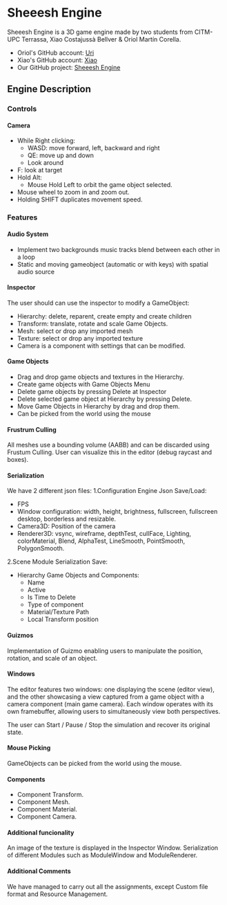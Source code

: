 # Sheeesh Engine

Sheeesh Engine is a 3D game engine made by two students from CITM-UPC Terrassa, Xiao Costajussà Bellver & Oriol Martín Corella.

- Oriol's GitHub account: [Uri](https://github.com/Urii98)
- Xiao's GitHub account: [Xiao](https://github.com/xaitta)
- Our GitHub project: [Sheeesh Engine](https://github.com/Urii98/SheeeshEngine)


## Engine Description

### Controls

#### Camera
- While Right clicking:
	- WASD: move forward, left, backward and right
	- QE: move up and down
	- Look around
- F: look at target
- Hold Alt:
	- Mouse Hold Left to orbit the game object selected.
- Mouse wheel to zoom in and zoom out.
- Holding SHIFT duplicates movement speed.

### Features
#### Audio System
-  Implement two backgrounds music tracks blend between each other in a loop
-  Static and moving gameobject (automatic or with keys) with spatial audio source

#### Inspector
The user should can use the inspector to modify a GameObject:
- Hierarchy: delete, reparent, create empty and create children
- Transform: translate, rotate and scale Game Objects.
- Mesh: select or drop any imported mesh
- Texture: select or drop any imported texture
- Camera is a component with settings that can be modified.

#### Game Objects
- Drag and drop game objects and textures in the Hierarchy.
- Create game objects with Game Objects Menu
- Delete game objects by pressing Delete at Inspector
- Delete selected game object at Hierarchy by pressing Delete.
- Move Game Objects in Hierarchy by drag and drop them.
- Can be picked from the world using the mouse

#### Frustrum Culling
All meshes use a bounding volume (AABB) and can be discarded using Frustum Culling. User can visualize this in the editor (debug raycast and boxes).

#### Serialization
We have 2 different json files:
1.Configuration Engine Json
Save/Load:
- FPS
- Window configuration: width, height, brightness, fullscreen, fullscreen desktop, borderless and resizable.
- Camera3D: Position of the camera
- Renderer3D: vsync, wireframe, depthTest, cullFace, Lighting, colorMaterial, Blend, AlphaTest, LineSmooth, PointSmooth, PolygonSmooth.
  
2.Scene Module Serialization
Save:
- Hierarchy Game Objects and Components:
  	- Name
  	- Active
  	- Is Time to Delete
  	- Type of component
  	- Material/Texture Path
  	- Local Transform position

#### Guizmos
Implementation of Guizmo enabling users to manipulate the position, rotation, and scale of an object.

#### Windows
The editor features two windows: one displaying the scene (editor view), and the other showcasing a view captured from a game object with a camera component (main game camera). Each window operates with its own framebuffer, allowing users to simultaneously view both perspectives.

The user can Start / Pause / Stop the simulation and recover its original state.

#### Mouse Picking
GameObjects can be picked from the world using the mouse.

#### Components
- Component Transform.
- Component Mesh.
- Component Material.
- Component Camera.

#### Additional funcionality
An image of the texture is displayed in the Inspector Window.
Serialization of different Modules such as ModuleWindow and ModuleRenderer.

#### Additional Comments
We have managed to carry out all the assignments, except Custom file format and Resource Management.
